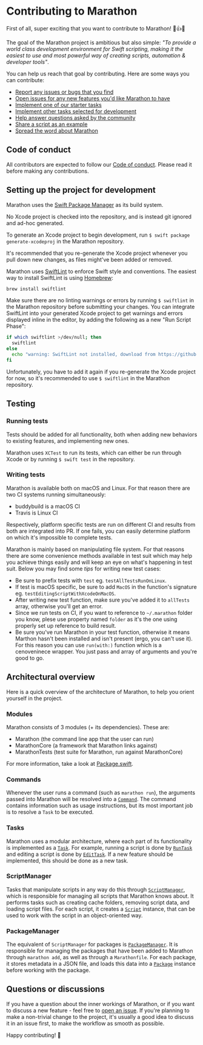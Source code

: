 # Contributing to Marathon

First of all, super exciting that you want to contribute to Marathon! 🎉👍🚀

The goal of the Marathon project is ambitious but also simple: *"To provide a world class development
environment for Swift scripting, making it the easiest to use and most powerful way of creating scripts,
automation & developer tools"*.

You can help us reach that goal by contributing. Here are some ways you can contribute:

- [Report any issues or bugs that you find](https://github.com/JohnSundell/Marathon/issues/new)
- [Open issues for any new features you'd like Marathon to have](https://github.com/JohnSundell/Marathon/issues/new)
- [Implement one of our starter tasks](https://github.com/JohnSundell/Marathon/issues?q=is%3Aissue+is%3Aopen+label%3A%22starter+task%22)
- [Implement other tasks selected for development](https://github.com/JohnSundell/Marathon/issues?q=is%3Aissue+is%3Aopen+label%3A%22ready+for+implementation%22)
- [Help answer questions asked by the community](https://github.com/JohnSundell/Marathon/issues?q=is%3Aopen+is%3Aissue+label%3Aquestion)
- [Share a script as an example](https://github.com/JohnSundell/Marathon-Examples)
- [Spread the word about Marathon](https://twitter.com/intent/tweet?text=Marathon%20makes%20it%20easy%20to%20write,%20run%20and%20manage%20your%20Swift%20scripts:%20https://github.com/johnsundell/marathon)

## Code of conduct

All contributors are expected to follow our [Code of conduct](CONDUCT.md).
Please read it before making any contributions.

## Setting up the project for development

Marathon uses the [Swift Package Manager](https://github.com/apple/swift-package-manager) as its build system.

No Xcode project is checked into the repository, and is instead git ignored and ad-hoc generated.

To generate an Xcode project to begin development, run `$ swift package generate-xcodeproj` in the Marathon repository.

It's recommended that you re-generate the Xcode project whenever you pull down new changes, as files might've been added or removed.

Marathon uses [SwiftLint](https://github.com/realm/SwiftLint) to enforce Swift style and conventions. The easiest way to install SwiftLint is using [Homebrew](https://brew.sh/):

```bash
brew install swiftlint
```

Make sure there are no linting warnings or errors by running `$ swiftlint` in the Marathon repository before submitting your changes. You can integrate SwiftLint into your generated Xcode project to get warnings and errors displayed inline in the editor, by adding the following as a new "Run Script Phase":

```bash
if which swiftlint >/dev/null; then
  swiftlint
else
  echo "warning: SwiftLint not installed, download from https://github.com/realm/SwiftLint"
fi
```

Unfortunately, you have to add it again if you re-generate the Xcode project for now, so it's recommended to use `$ swiftlint` in the Marathon repository.

## Testing

### Running tests

Tests should be added for all functionality, both when adding new behaviors to existing features, and implementing new ones.

Marathon uses `XCTest` to run its tests, which can either be run through Xcode or by running `$ swift test` in the repository.

### Writing tests

Marathon is available both on macOS and Linux. For that reason there are two CI systems running simultaneously:
+ buddybuild is a macOS CI
+ Travis is Linux CI

Respectively, platform specific tests are run on different CI and results from both are integrated into PR. If one fails, you can easily determine platform on which it's impossible to complete tests.

Marathon is mainly based on manipulating file system. For that reasons there are some convenience methods available in test suit which may help you achieve things easily and will keep an eye on what's happening in test suit. Below you may find some _tips_ for writing new test cases:

+ Be sure to prefix tests with `test` eg. `testAllTestsRunOnLinux`.
+ If test is macOS specific, be sure to add `MacOS` in the function's signature eg. `testEditingScriptWithXcodeOnMacOS`.
+ After writing new test function, make sure you've added it to `allTests` array, otherwise you'll get an error.
+ Since we run tests on CI, if you want to reference to `~/.marathon` folder you know, plese use property named `folder` as it's the one using properly set up reference to build result.
+ Be sure you've run Marathon in your test function, otherwise it means Marthon hasn't been installed and isn't present (ergo, you can't use it). For this reason you can use `run(with:)` function which is a cenoveninece wrapper. You just pass and array of arguments and you're good to go.

## Architectural overview

Here is a quick overview of the architecture of Marathon, to help you orient yourself in the project.

### Modules

Marathon consists of 3 modules (+ its dependencies). These are:
- Marathon (the command line app that the user can run)
- MarathonCore (a framework that Marathon links against)
- MarathonTests (test suite for Marathon, run against MarathonCore)

For more information, take a look at [Package.swift](https://github.com/JohnSundell/Marathon/blob/master/Package.swift).

### Commands

Whenever the user runs a command (such as `marathon run`), the arguments passed into Marathon will be resolved into a
[`Command`](https://github.com/JohnSundell/Marathon/blob/master/Sources/MarathonCore/Command.swift). The command contains
information such as usage instructions, but its most important job is to resolve a `Task` to be executed.

### Tasks

Marathon uses a modular architecture, where each part of its functionality is implemented as a [`Task`](https://github.com/JohnSundell/Marathon/blob/master/Sources/MarathonCore/Task.swift).
For example, running a script is done by [`RunTask`](https://github.com/JohnSundell/Marathon/blob/master/Sources/MarathonCore/Run.swift) and editing a script is done by [`EditTask`](https://github.com/JohnSundell/Marathon/blob/master/Sources/MarathonCore/Edit.swift). If a new feature should be implemented, this should be done as a new task.

### ScriptManager

Tasks that manipulate scripts in any way do this through [`ScriptManager`](https://github.com/JohnSundell/Marathon/blob/master/Sources/MarathonCore/ScriptManager.swift), which is responsible for managing all scripts that Marathon knows about.
It performs tasks such as creating cache folders, removing script data, and loading script files. For each script, it creates a [`Script`](https://github.com/JohnSundell/Marathon/blob/master/Sources/MarathonCore/Script.swift) instance, that
can be used to work with the script in an object-oriented way.

### PackageManager

The equivalent of `ScriptManager` for packages is [`PackageManager`](https://github.com/JohnSundell/Marathon/blob/master/Sources/MarathonCore/PackageManager.swift). It is responsible for managing the
packages that have been added to Marathon through `marathon add`, as well as through a `Marathonfile`. For each package, it stores metadata in a JSON file, and loads this data into a [`Package`](https://github.com/JohnSundell/Marathon/blob/master/Sources/MarathonCore/Package.swift)
instance before working with the package.

## Questions or discussions

If you have a question about the inner workings of Marathon, or if you want to discuss a new feature - feel free to [open an issue](https://github.com/JohnSundell/Marathon/issues/new).
If you're planning to make a non-trivial change to the project, it's usually a good idea to discuss it in an issue first, to make the workflow as smooth as possible.

Happy contributing! 🚀
